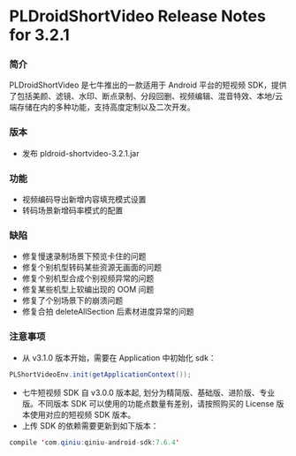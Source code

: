 # PLDroidShortVideo Release Notes for 3.2.1

### 简介

PLDroidShortVideo 是七牛推出的一款适用于 Android 平台的短视频 SDK，提供了包括美颜、滤镜、水印、断点录制、分段回删、视频编辑、混音特效、本地/云端存储在内的多种功能，支持高度定制以及二次开发。

### 版本

* 发布 pldroid-shortvideo-3.2.1.jar

### 功能

* 视频编码导出新增内容填充模式设置
* 转码场景新增码率模式的配置

### 缺陷

* 修复慢速录制场景下预览卡住的问题
* 修复个别机型转码某些资源无画面的问题
* 修复个别机型合成个别视频异常的问题
* 修复某些机型上软编出现的 OOM 问题
* 修复了个别场景下的崩溃问题
* 修复合拍 deleteAllSection 后素材进度异常的问题

### 注意事项

* 从 v3.1.0 版本开始，需要在 Application 中初始化 sdk：

```java
PLShortVideoEnv.init(getApplicationContext());
```

* 七牛短视频 SDK 自 v3.0.0 版本起, 划分为精简版、基础版、进阶版、专业版。不同版本 SDK 可以使用的功能点数量有差别，请按照购买的 License 版本使用对应的短视频 SDK 版本。
* 上传 SDK 的依赖需要更新到如下版本：

```java
compile 'com.qiniu:qiniu-android-sdk:7.6.4'
```


